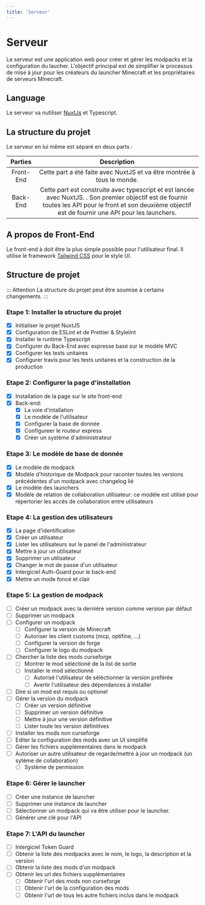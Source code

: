 ```yaml
---
title: 'Serveur'
---
```


# Serveur

Le serveur est une application web pour créer et gérer les modpacks et la configuration du laucher. L'objectif principal est de simplifier le processus de mise à jour pour les créateurs du launcher Minecraft et les propriétaires de serveurs Minecraft.

## Language

Le serveur va nutiliser [NuxtJs](https://nuxtjs.org) et Typescript.

## La structure du projet

Le serveur en lui même est séparé en deux parts :

|   Parties    |                                                                             Description                                                                              |
| :-------: | :------------------------------------------------------------------------------------------------------------------------------------------------------------------: |
| Front-End |                                                Cette part a été faite avec NuxtJS et va être montrée à tous le monde.                                                 |
| Back-End  | Cette part est construite avec typescript et est lancée avec NuxtJS. . Son premier objectif est de fournir toutes les API pour le front et son deuxième objectif est de fournir une API pour les launchers. |


## A propos de Front-End

Le front-end à doit être la plus simple possible pour l'utilisateur final. Il utilise le framework [Tailwind CSS](https://tailwindcss.com) pour le style UI.


## Structure de projet

::: Attention
La structure du projet peut être soumise à certains changements.
:::

### Etape 1: Installer la structure du projet
- [x] Initialiser le projet NuxtJS
- [x] Configuration de ESLint et de Prettier & Stylelint
- [x] Installer le runtime Typescript
- [x] Configurer du Back-End avec expresse basé sur le modèle MVC
- [x] Configurer les tests unitaires
- [x] Configurer travis pour les tests unitaires et la construction de la production

### Etape 2: Configurer la page d'installation
- [x] Installation de la page sur le site front-end
- [x] Back-end:
  - [x] La voie d'intallation
  - [x] Le modèle de l'utilisateur
  - [x] Configurer la base de donnée
  - [x] Configureer le routeur express
  - [x] Créer un système d'administrateur

### Etape 3: Le modèle de base de donnée
- [x] Le modèle de modpack
- [x] Modèle d'historique de Modpack pour raconter toutes les versions précédentes d'un modpack avec changelog lié
- [x] Le modèle des launchers
- [x] Modèle de relation de collaboration utilisateur: ce modèle est utilisé pour répertorier les accès de collaboration entre utilisateurs

### Etape 4: La gestion des utilisateurs
- [x] La page d'identification
- [x] Créer un utilisateur
- [x] Lister les utilisateurs sur le panel de l'administrateur
- [x] Mettre à jour un utilisateur
- [x] Supprimer un utilisateur
- [x] Changer le mot de passe d'un utilisateur
- [x] Intergiciel Auth-Guard pour le back-end
- [x] Mettre un mode foncé et clair

### Etape 5: La gestion de modpack
- [ ] Créer un modpack avec la dernière version comme version par défaut
- [ ] Supprimer un modpack
- [ ] Configurer un modpack
  - [ ] Configurer la version de Minecraft
  - [ ] Autoriser les client customs (mcp, optifine, ...)
  - [ ] Configurer la version de forge
  - [ ] Configurer le logo du modpack
- [ ] Chercher la  liste des mods curseforge
  - [ ] Montrer le mod séléctioné de la list de sortie
  - [ ] Installer le mod sélectionné
    - [ ] Autorisé l'utilisateur de séléctionner la version préférée
    - [ ] Avertir l'utilisateur des dépendances à installer
- [ ] Dire si un mod est requis ou optionel
- [ ] Gérer la version du modpack
  - [ ] Créer un version définitive
  - [ ] Supprimer un version définitive
  - [ ] Mettre à jour une version définitive
  - [ ] Lister toute les version définitives
- [ ] Installer les mods non curseforge
- [ ] Editer la configuration des mods avec un UI simplifié
- [ ] Gérer les fichiers supplémentaires dans le modpack
- [ ] Autoriser un autre utilisateur de regarde/mettre à jour un modpack (un sytème de collaboration)
  - [ ] Système de permission

### Etape 6: Gérer le  launcher
- [ ] Créer une instance de launcher
- [ ] Supprimer une instance de launcher
- [ ] Sélectionner un modpack qui va être utiliser pour le launcher.
- [ ] Générer une clé pour l'API

### Etape 7: L'API du launcher
- [ ] Intergiciel Token Guard
- [ ] Obtenir la liste des modpacks avec le nom, le logo, la description et la version
- [ ] Obtenir la liste des mods d'un modpack
- [ ] Obtenir les url des fichiers supplémentaires
  - [ ] Obtenir l'url des mods non curseforge
  - [ ] Obtenir l'url de la configuration des mods
  - [ ] Obtenir l'url de tous les autre fichiers inclus dans le modpack
